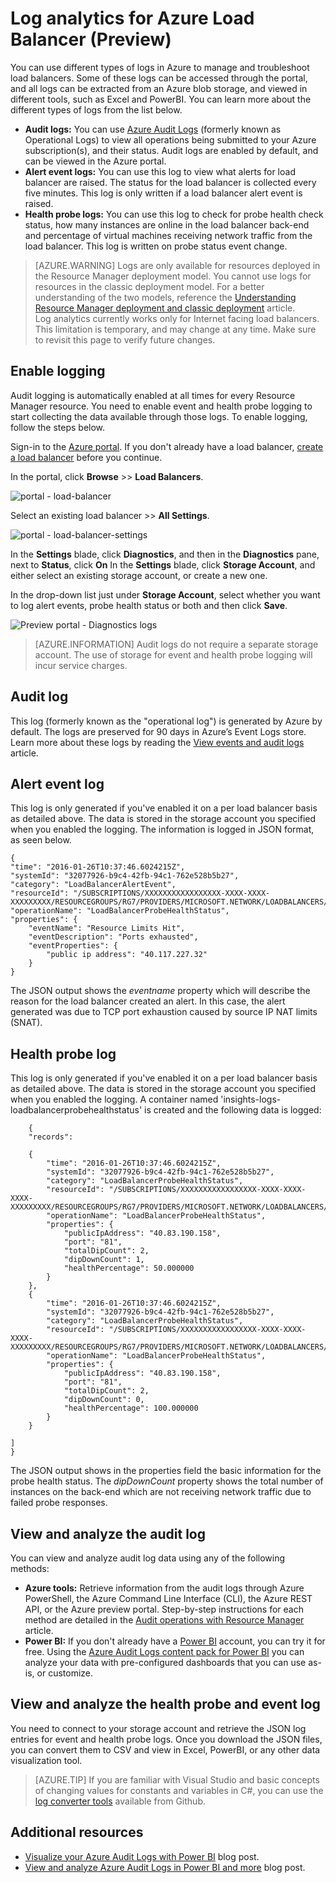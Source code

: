 <properties
   pageTitle="Monitor operations, events, and counters for Load Balancer | Microsoft Azure"
   description="Learn how to enable alert events, and probe health status logging for Azure Load Balancer"
   services="load-balancer"
   documentationCenter="na"
   authors="sdwheeler"
   manager="carmonm"
   editor="tysonn"
   tags="azure-resource-manager"
/>
<tags
   ms.service="load-balancer"
   ms.devlang="na"
   ms.topic="article"
   ms.tgt_pltfrm="na"
   ms.workload="infrastructure-services"
   ms.date="04/05/2016"
   ms.author="sewhee" />

# Log analytics for Azure Load Balancer (Preview)
You can use different types of logs in Azure to manage and troubleshoot load balancers. Some of these logs can be accessed through the portal, and all logs can be extracted from an Azure blob storage, and viewed in different tools, such as Excel and PowerBI. You can learn more about the different types of logs from the list below.


- **Audit logs:** You can use [Azure Audit Logs](../../articles/monitoring-and-diagnostics/insights-debugging-with-events.md) (formerly known as Operational Logs) to view all operations being submitted to your Azure subscription(s), and their status. Audit logs are enabled by default, and can be viewed in the Azure portal.
- **Alert event logs:** You can use this log to view what alerts for load balancer are raised. The status for the load balancer is collected every five minutes. This log is only written if a load balancer alert event is raised.  
- **Health probe logs:** You can use this log to check for probe health check status, how many instances are online in the load balancer back-end and percentage of virtual machines receiving network traffic from the load balancer. This log is written on probe status event change.

>[AZURE.WARNING] Logs are only available for resources deployed in the Resource Manager deployment model. You cannot use logs for resources in the classic deployment model. For a better understanding of the two models, reference the [Understanding Resource Manager deployment and classic deployment](../../articles/resource-manager-deployment-model.md) article. <BR>
>Log analytics currently works only for Internet facing load balancers. This limitation is temporary, and may change at any time. Make sure to revisit this page to verify future changes.

## Enable logging
Audit logging is automatically enabled at all times for every Resource Manager resource. You need to enable event and health probe logging to start collecting the data available through those logs. To enable logging, follow the steps below.

Sign-in to the [Azure portal](http://portal.azure.com). If you don't already have a load balancer, [create a load balancer](load-balancer-get-started-internet-arm-ps.md) before you continue.

In the portal, click **Browse** >> **Load Balancers**.

![portal - load-balancer](./media/load-balancer-monitor-log/load-balancer-browse.png)

Select an existing load balancer >> **All Settings**.

![portal - load-balancer-settings](./media/load-balancer-monitor-log/load-balancer-settings.png)
<BR>

In the **Settings** blade, click **Diagnostics**, and then in the **Diagnostics** pane, next to **Status**, click **On**
In the **Settings** blade, click **Storage Account**, and either select an existing storage account, or create a new one.

In the drop-down list just under **Storage Account**, select whether you want to log alert events, probe health status or both and then click **Save**.

![Preview portal - Diagnostics logs](./media/load-balancer-monitor-log/load-balancer-diagnostics.png)

>[AZURE.INFORMATION] Audit logs do not require a separate storage account. The use of storage for event and health probe logging will incur service charges.

## Audit log
This log (formerly known as the "operational log") is generated by Azure by default.  The logs are preserved for 90 days in Azure’s Event Logs store. Learn more about these logs by reading the [View events and audit logs](../../articles/monitoring-and-diagnostics/insights-debugging-with-events.md) article.

## Alert event log
This log is only generated if you've enabled it on a per load balancer basis as detailed above. The data is stored in the storage account you specified when you enabled the logging. The information is logged in JSON format, as seen below.


	{
    "time": "2016-01-26T10:37:46.6024215Z",
	"systemId": "32077926-b9c4-42fb-94c1-762e528b5b27",
    "category": "LoadBalancerAlertEvent",
    "resourceId": "/SUBSCRIPTIONS/XXXXXXXXXXXXXXXXX-XXXX-XXXX-XXXXXXXXX/RESOURCEGROUPS/RG7/PROVIDERS/MICROSOFT.NETWORK/LOADBALANCERS/WWEBLB",
    "operationName": "LoadBalancerProbeHealthStatus",
    "properties": {
        "eventName": "Resource Limits Hit",
        "eventDescription": "Ports exhausted",
        "eventProperties": {
            "public ip address": "40.117.227.32"
        }
    }


The JSON output shows the *eventname* property which will describe the reason for the load balancer created an alert. In this case, the alert generated was due to TCP port exhaustion caused by source IP NAT limits (SNAT).

## Health probe log
This log is only generated if you've enabled it on a per load balancer basis as detailed above. The data is stored in the storage account you specified when you enabled the logging.  A container named 'insights-logs-loadbalancerprobehealthstatus' is created and the following data is logged:

		{
	    "records":

	    {
	   		"time": "2016-01-26T10:37:46.6024215Z",
	        "systemId": "32077926-b9c4-42fb-94c1-762e528b5b27",
	        "category": "LoadBalancerProbeHealthStatus",
	        "resourceId": "/SUBSCRIPTIONS/XXXXXXXXXXXXXXXXX-XXXX-XXXX-XXXX-XXXXXXXXX/RESOURCEGROUPS/RG7/PROVIDERS/MICROSOFT.NETWORK/LOADBALANCERS/WWEBLB",
	        "operationName": "LoadBalancerProbeHealthStatus",
	        "properties": {
	            "publicIpAddress": "40.83.190.158",
	            "port": "81",
	            "totalDipCount": 2,
	            "dipDownCount": 1,
	            "healthPercentage": 50.000000
	        }
	    },
	    {
	        "time": "2016-01-26T10:37:46.6024215Z",
			"systemId": "32077926-b9c4-42fb-94c1-762e528b5b27",
	        "category": "LoadBalancerProbeHealthStatus",
	        "resourceId": "/SUBSCRIPTIONS/XXXXXXXXXXXXXXXXX-XXXX-XXXX-XXXX-XXXXXXXXX/RESOURCEGROUPS/RG7/PROVIDERS/MICROSOFT.NETWORK/LOADBALANCERS/WWEBLB",
	        "operationName": "LoadBalancerProbeHealthStatus",
	        "properties": {
	            "publicIpAddress": "40.83.190.158",
	            "port": "81",
	            "totalDipCount": 2,
	            "dipDownCount": 0,
	            "healthPercentage": 100.000000
	        }
	    }

	]
	}

The JSON output shows in the properties field the basic information for the probe health status. The *dipDownCount* property shows the total number of instances on the back-end which are not receiving network traffic due to failed probe responses.

## View and analyze the audit log
You can view and analyze audit log data using any of the following methods:

- **Azure tools:** Retrieve information from the audit logs through Azure PowerShell, the Azure Command Line Interface (CLI), the Azure REST API, or the Azure preview portal.  Step-by-step instructions for each method are detailed in the [Audit operations with Resource Manager](../../articles/resource-group-audit.md) article.
- **Power BI:** If you don't already have a [Power BI](https://powerbi.microsoft.com/pricing) account, you can try it for free. Using the [Azure Audit Logs content pack for Power BI](https://powerbi.microsoft.com/documentation/powerbi-content-pack-azure-audit-logs) you can analyze your data with pre-configured dashboards that you can use as-is, or customize.

## View and analyze the health probe and event log
You need to connect to your storage account and retrieve the JSON log entries for event and health probe logs. Once you download the JSON files, you can convert them to CSV and view in Excel, PowerBI, or any other data visualization tool.

>[AZURE.TIP] If you are familiar with Visual Studio and basic concepts of changing values for constants and variables in C#, you can use the [log converter tools](https://github.com/Azure-Samples/networking-dotnet-log-converter) available from Github.

## Additional resources

- [Visualize your Azure Audit Logs with Power BI](http://blogs.msdn.com/b/powerbi/archive/2015/09/30/monitor-azure-audit-logs-with-power-bi.aspx) blog post.
- [View and analyze Azure Audit Logs in Power BI and more](https://azure.microsoft.com/blog/analyze-azure-audit-logs-in-powerbi-more/) blog post.
